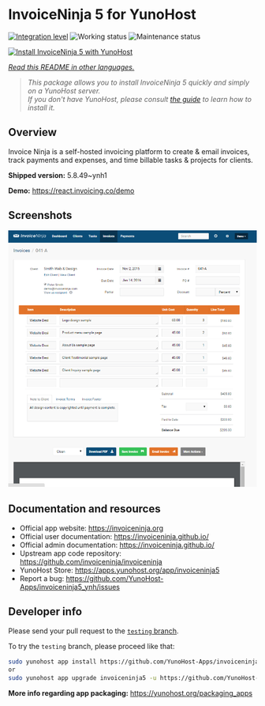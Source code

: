 <!--
N.B.: This README was automatically generated by <https://github.com/YunoHost/apps/tree/master/tools/readme_generator>
It shall NOT be edited by hand.
-->

# InvoiceNinja 5 for YunoHost

[![Integration level](https://dash.yunohost.org/integration/invoiceninja5.svg)](https://dash.yunohost.org/appci/app/invoiceninja5) ![Working status](https://ci-apps.yunohost.org/ci/badges/invoiceninja5.status.svg) ![Maintenance status](https://ci-apps.yunohost.org/ci/badges/invoiceninja5.maintain.svg)

[![Install InvoiceNinja 5 with YunoHost](https://install-app.yunohost.org/install-with-yunohost.svg)](https://install-app.yunohost.org/?app=invoiceninja5)

*[Read this README in other languages.](./ALL_README.md)*

> *This package allows you to install InvoiceNinja 5 quickly and simply on a YunoHost server.*  
> *If you don't have YunoHost, please consult [the guide](https://yunohost.org/install) to learn how to install it.*

## Overview

Invoice Ninja is a self-hosted invoicing platform to create & email invoices, track payments and expenses, and time billable tasks & projects for clients.


**Shipped version:** 5.8.49~ynh1

**Demo:** <https://react.invoicing.co/demo>

## Screenshots

![Screenshot of InvoiceNinja 5](./doc/screenshots/Create-Invoices-in-Seconds.png)

## Documentation and resources

- Official app website: <https://invoiceninja.org>
- Official user documentation: <https://invoiceninja.github.io/>
- Official admin documentation: <https://invoiceninja.github.io/>
- Upstream app code repository: <https://github.com/invoiceninja/invoiceninja>
- YunoHost Store: <https://apps.yunohost.org/app/invoiceninja5>
- Report a bug: <https://github.com/YunoHost-Apps/invoiceninja5_ynh/issues>

## Developer info

Please send your pull request to the [`testing` branch](https://github.com/YunoHost-Apps/invoiceninja5_ynh/tree/testing).

To try the `testing` branch, please proceed like that:

```bash
sudo yunohost app install https://github.com/YunoHost-Apps/invoiceninja5_ynh/tree/testing --debug
or
sudo yunohost app upgrade invoiceninja5 -u https://github.com/YunoHost-Apps/invoiceninja5_ynh/tree/testing --debug
```

**More info regarding app packaging:** <https://yunohost.org/packaging_apps>
